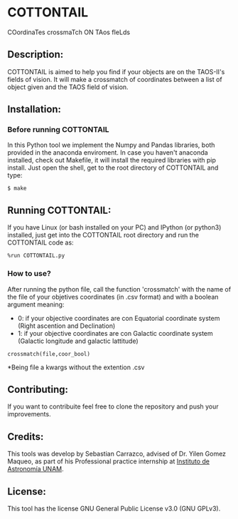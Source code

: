 # COTTONTAIL

COordinaTes crossmaTch ON TAos fIeLds

## Description: 

COTTONTAIL is aimed to help you find if your objects are on the TAOS-II's fields of vision. It will make a crossmatch of coordinates between a list of object given and the TAOS field of vision.

## Installation: 
### Before running COTTONTAIL
In this Python tool we implement the Numpy and Pandas libraries, both provided in the anaconda enviroment. In case you haven't anaconda installed, check out Makefile, it will install the required libraries with pip install. 
Just open the shell, get to the root directory of COTTONTAIL and type:

```console
$ make
```

## Running COTTONTAIL: 
If you have Linux (or bash installed on your PC) and IPython (or python3) installed, just get into the COTTONTAIL root directory and run the COTTONTAIL code as:  

```console
%run COTTONTAIL.py
```

### How to use?

After running the python file, call the function 'crossmatch' with the name of the file of your objetives coordinates (in .csv format) and with a boolean argument meaning:
* 0: if your objective coordinates are con Equatorial coordinate system (Right ascention and Declination)
* 1: if your objective coordinates are con Galactic coordinate system (Galactic longitude and galactic lattitude)

```console
crossmatch(file,coor_bool)
```
*Being file a kwargs without the extention .csv 

## Contributing:
If you want to contribuite feel free to clone the repository and push your improvements.

## Credits: 
This tools was develop by Sebastian Carrazco, advised of Dr. Yilen Gomez Maqueo, as part of his Professional practice internship at [Instituto de Astronomía UNAM](http://www.astroscu.unam.mx/IA/index.php?lang=en).

## License: 
This tool has the license GNU General Public License v3.0 (GNU GPLv3).
